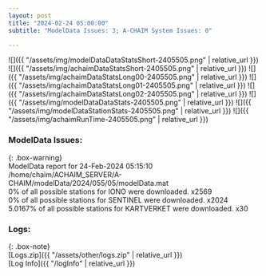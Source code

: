```yaml
---
layout: post
title: "2024-02-24 05:00:00"
subtitle: "ModelData Issues: 3; A-CHAIM System Issues: 0"

---
```


![]({{ "/assets/img/modelDataDataStatsShort-2405505.png" | relative_url }})
![]({{ "/assets/img/achaimDataStatsShort-2405505.png" | relative_url }})
![]({{ "/assets/img/achaimDataStatsLong00-2405505.png" | relative_url }})
![]({{ "/assets/img/achaimDataStatsLong01-2405505.png" | relative_url }})
![]({{ "/assets/img/achaimDataStatsLong02-2405505.png" | relative_url }})
![]({{ "/assets/img/modelDataDataStats-2405505.png" | relative_url }})
![]({{ "/assets/img/modelDataStationStats-2405505.png" | relative_url }})
![]({{ "/assets/img/achaimRunTime-2405505.png" | relative_url }})


### ModelData Issues:  
  
{: .box-warning}  
 ModelData report for 24-Feb-2024 05:15:10   
 /home/chaim/ACHAIM_SERVER/A-CHAIM/modelData/2024/055/05/modelData.mat   
 0% of all possible stations for IONO were downloaded. x2569   
 0% of all possible stations for SENTINEL were downloaded. x2024   
 5.0167% of all possible stations for KARTVERKET were downloaded. x30   
  


### Logs:  
  
{: .box-note}  
[Logs.zip]({{ "/assets/other/logs.zip" | relative_url }})  
[Log Info]({{ "/logInfo" | relative_url }})  
